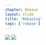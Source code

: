 ```yaml
---
chapter: Rebase
layout: slide
title: 'Rebasing'
tags: ['rebase']
---
```


<div class="diagram-group">
<img class="diagram" src="assets/diagrams/git-rebase-01.png">
<img class="diagram fragment" src="assets/diagrams/git-rebase-02.png">
</div>